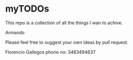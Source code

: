 # myTODOs

This repo is a collection of all the things I wan to achive.

Armando

Please feel free to suggest your own ideas by pull request.

Florencio Gallegos
phone no: 3463494637
